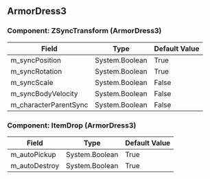 ## ArmorDress3

### Component: ZSyncTransform (ArmorDress3)

|Field|Type|Default Value|
|---|---|---|
|m_syncPosition|System.Boolean|True|
|m_syncRotation|System.Boolean|True|
|m_syncScale|System.Boolean|False|
|m_syncBodyVelocity|System.Boolean|False|
|m_characterParentSync|System.Boolean|False|

### Component: ItemDrop (ArmorDress3)

|Field|Type|Default Value|
|---|---|---|
|m_autoPickup|System.Boolean|True|
|m_autoDestroy|System.Boolean|True|

